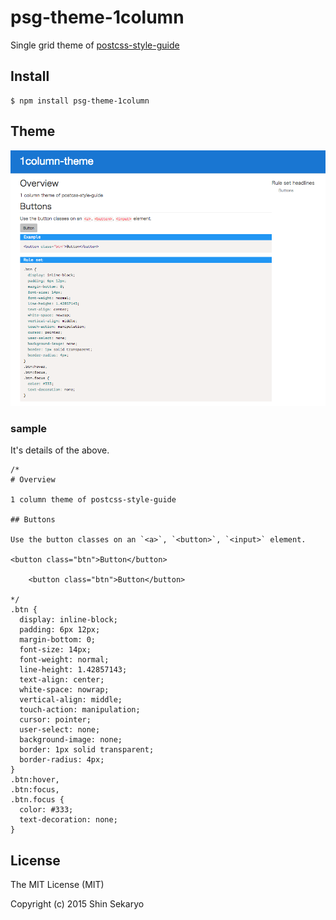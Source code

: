 # psg-theme-1column

Single grid theme of [postcss-style-guide](https://github.com/morishitter/postcss-style-guide)

## Install

```shell
$ npm install psg-theme-1column
```

## Theme

![Default style guide design](./style-theme.png)

### sample

It's details of the above.

```
/*
# Overview

1 column theme of postcss-style-guide

## Buttons

Use the button classes on an `<a>`, `<button>`, `<input>` element.

<button class="btn">Button</button>

    <button class="btn">Button</button>

*/
.btn {
  display: inline-block;
  padding: 6px 12px;
  margin-bottom: 0;
  font-size: 14px;
  font-weight: normal;
  line-height: 1.42857143;
  text-align: center;
  white-space: nowrap;
  vertical-align: middle;
  touch-action: manipulation;
  cursor: pointer;
  user-select: none;
  background-image: none;
  border: 1px solid transparent;
  border-radius: 4px;
}
.btn:hover,
.btn:focus,
.btn.focus {
  color: #333;
  text-decoration: none;
}
```

## License

The MIT License (MIT)

Copyright (c) 2015 Shin Sekaryo
